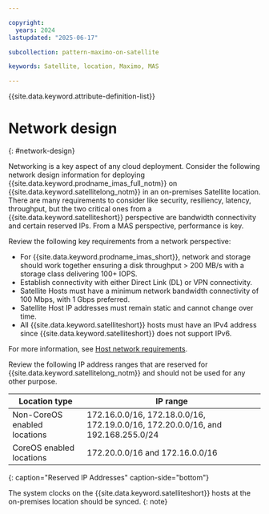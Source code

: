 ```yaml
---

copyright:
  years: 2024
lastupdated: "2025-06-17"

subcollection: pattern-maximo-on-satellite

keywords: Satellite, location, Maximo, MAS

---
```


{{site.data.keyword.attribute-definition-list}}

# Network design
{: #network-design}

Networking is a key aspect of any cloud deployment. Consider the following network design information for deploying {{site.data.keyword.prodname_imas_full_notm}} on {{site.data.keyword.satellitelong_notm}} in an on-premises Satellite location. There are many requirements to consider like security, resiliency, latency, throughput, but the two critical ones from a {{site.data.keyword.satelliteshort}} perspective are bandwidth connectivity and certain reserved IPs. From a MAS perspective, performance is key.

Review the following key requirements from a network perspective:

- For {{site.data.keyword.prodname_imas_short}}, network and storage should work together ensuring a disk throughput > 200 MB/s with a storage class delivering 100+ IOPS.
- Establish connectivity with either Direct Link (DL) or VPN connectivity.
- Satellite Hosts must have a minimum network bandwidth connectivity of 100 Mbps, with 1 Gbps preferred.
- Satellite Host IP addresses must remain static and cannot change over time.
- All {{site.data.keyword.satelliteshort}} hosts must have an IPv4 address since {{site.data.keyword.satelliteshort}} does not support IPv6.

For more information, see [Host network requirements](/docs/satellite?topic=satellite-reqs-host-network).


Review the following IP address ranges that are reserved for {{site.data.keyword.satellitelong_notm}} and should not be used for any other purpose.

| Location type | IP range |
|---|---|
| Non-CoreOS enabled locations | 172.16.0.0/16, 172.18.0.0/16, 172.19.0.0/16, 172.20.0.0/16, and 192.168.255.0/24 |
| CoreOS enabled locations | 172.20.0.0/16 and 172.16.0.0/16 |
{: caption="Reserved IP Addresses" caption-side="bottom"}

The system clocks on the {{site.data.keyword.satelliteshort}} hosts at the on-premises location should be synced.
{: note}
